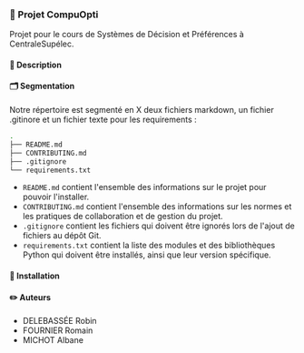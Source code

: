 ### :pushpin: Projet CompuOpti
Projet pour le cours de Systèmes de Décision et Préférences à CentraleSupélec.

#### :page_facing_up: Description

#### :card_index_dividers: Segmentation
Notre répertoire est segmenté en X deux fichiers markdown, un fichier .gitinore et un fichier texte pour les requirements :

```bash 
.
├── README.md
├── CONTRIBUTING.md
├── .gitignore
└── requirements.txt
```

- ``README.md`` contient l'ensemble des informations sur le projet pour pouvoir l'installer.
- ``CONTRIBUTING.md`` contient l'ensemble des informations sur les normes et les pratiques de collaboration et de gestion du projet.
- ``.gitignore`` contient les fichiers qui doivent être ignorés lors de l'ajout de fichiers au dépôt Git.
- ``requirements.txt`` contient la liste des modules et des bibliothèques Python qui doivent être installés, ainsi que leur version spécifique.

#### :wrench: Installation

#### :pencil2: Auteurs
- DELEBASSÉE Robin
- FOURNIER Romain
- MICHOT Albane
